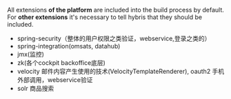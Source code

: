All extensions **of the platform** are included into the build process by default. For **other extensions** it's necessary to tell hybris that they should be included.

* spring-security（整体的用户权限之类验证，webservice,登录之类的）
* spring-integration(omsats, datahub)
* jmx(监控)
* zk(各个cockpit backoffice底层)
* velocity 邮件内容产生使用的技术(VelocityTemplateRenderer), oauth2 手机 外部调用，webservice验证
* solr 商品搜索
